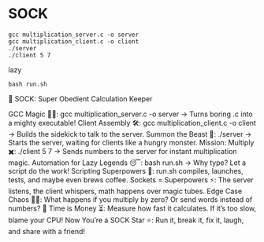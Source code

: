 # SOCK



```
gcc multiplication_server.c -o server
gcc multiplication_client.c -o client
./server
./client 5 7
```

lazy

```
bash run.sh
```


🧦 SOCK: Super Obedient Calculation Keeper

GCC Magic 🧙‍♂️: gcc multiplication_server.c -o server → Turns boring .c into a mighty executable!
Client Assembly 🛠️: gcc multiplication_client.c -o client → Builds the sidekick to talk to the server.
Summon the Beast 👹: ./server → Starts the server, waiting for clients like a hungry monster.
Mission: Multiply ✖️: ./client 5 7 → Sends numbers to the server for instant multiplication magic.
Automation for Lazy Legends 😴: bash run.sh → Why type? Let a script do the work!
Scripting Superpowers 🚀: run.sh compiles, launches, tests, and maybe even brews coffee.
Sockets = Superpowers ⚡: The server listens, the client whispers, math happens over magic tubes.
Edge Case Chaos 🏴‍☠️: What happens if you multiply by zero? Or send words instead of numbers? 🤔
Time is Money ⏳: Measure how fast it calculates. If it’s too slow, blame your CPU!
Now You’re a SOCK Star ⭐: Run it, break it, fix it, laugh, and share with a friend!